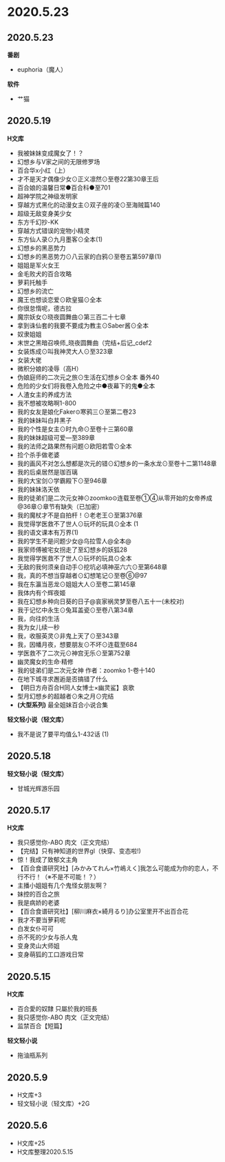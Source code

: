 # 2020.5.23

## 2020.5.23

**番剧**

* euphoria（魔人）

**软件**

* 艹猫

## 2020.5.19

**H文库**

* 我被妹妹变成魔女了！？
* 幻想乡与V家之间的无限修罗场
* 百合华x小红（上）
* 才不是天才偶像少女⊙正义凛然⊙至卷22第30章王后
* 百合娘的温馨日常●百合科●至701
* 超神学院之神级发明家
* 穿越方式黑化的动漫女主⊙双子座的凌⊙至海贼篇140
* 超级无敌变身美少女
* 东方千幻抄-KK
* 穿越方式错误的宠物小精灵
* 东方仙人录⊙九月墨客⊙全本\(1\)
* 幻想乡的黑恶势力
* 幻想乡的黑恶势力⊙八云家的白鸦⊙至卷五第597章\(1\)
* 姐姐是军火女王
* 金毛败犬的百合攻略
* 萝莉托触手
* 幻想乡的流亡
* 魔王也想谈恋爱⊙欧皇猫⊙全本
* 你很怠惰呢，德古拉
* 魔宗妖女⊙晓夜圆舞曲⊙第三百二十七章
* 拿到诛仙套的我要不要成为教主⊙Saber酱⊙全本
* 奴隶姐姐
* 末世之黑暗召唤师\_晓夜圆舞曲（完结+后记\_cdef2
* 女装炼成⊙叫我神灵大人⊙至323章
* 女装大佬
* 微积分娘的凌辱（高H）
* 伪娘庭师的二次元之旅⊙生活在幻想乡⊙全本 番外40
* 危险的少女们将我卷入危险之中●夜幕下的鬼●全本
* 人渣女主的养成方法
* 我不想被攻略啊1-800
* 我的女友是娘化Faker⊙寒鸦三⊙至第二卷23
* 我的妹妹叫白井黑子
* 我的个性是女主⊙时九命⊙至卷十三第60章
* 我的妹妹超级可爱—至389章
* 我的法师之路果然有问题⊙欧阳若雪⊙全本
* 捡个杀手做老婆
* 我的画风不对怎么想都是次元的错⊙幻想乡的一条水龙⊙至卷十二第1148章
* 我的后桌居然是珈百璃
* 我的大宝剑⊙学霸殿下⊙至946章
* 我的妹妹洛天依
* 我的徒弟们是二次元女神⊙zoomko⊙连载至卷①④从零开始的女帝养成@36章⊙章节有缺失（已加密）
* 我的魔杖才不是自拍杆！⊙老老王⊙至第376章
* 我觉得学医救不了世人⊙玩坏的玩具⊙全本 \(1
* 我的语文课本有万界\(1\)
* 我的学生不是问题少女@乌拉雪人@全本@
* 我家师傅被宅女拐走了至幻想乡的妖狐28
* 我觉得学医救不了世人⊙玩坏的玩具⊙全本
* 无敌的我何须亲自动手⊙挖坑必填神巫六六⊙至第648章
* 我，真的不想当穿越者⊙幻想笔记⊙至卷⑥@97
* 我在东瀛当恶龙⊙姐姐大人⊙至卷二第145章
* 我体内有个辉夜姬
* 我在幻想乡种向日葵的日子@哀家祸灵梦至卷八五十一\(未校对\)
* 我于记忆中永生⊙兔耳盖瓷⊙至卷八第34章
* 我，向往的生活
* 我为女儿续一秒
* 我，收服英灵⊙非鬼上天了⊙至343章
* 我，因幡月夜，想要朋友⊙不坏⊙连载至684
* 学医救不了二次元⊙神宫无乐⊙至第752章
* 幽灵魔女的生命·精修
* 我的徒弟们是二次元女神 作者：zoomko 1-卷十140
* 在地下城寻求邂逅是否搞错了什么
* 【明日方舟百合H同人女博士×幽灵鲨】哀歌
* 型月幻想乡的超越者⊙朱之月⊙完结
* **\(大型系列\)**   最全姐妹百合小说合集

**轻文轻小说（轻文库）**

* 我不是说了要平均值么1-432话 \(1\)

## 2020.5.18

**轻文轻小说（轻文库）**

* 甘城光辉游乐园

## 2020.5.17

**H文库**

* 我只感觉你-ABO 肉文（正文完结）
* 【完结】只有神知道的世界gl（快穿、变态啦!\)
* 惊！我成了致郁文主角
* 【百合食谱研究社】\[みかみてれん×竹嶋えく\]我怎么可能成为你的恋人，不行不行！（※不是不可能！？）
* 主播小姐姐有几个鬼怪女朋友啊？
* 妹控的百合之旅
* 我是病娇的老婆
* 【百合食谱研究社】\[柳川麻衣×綺月るり\]办公室里开不出百合花
* 我才不要当萝莉呢
* 白发女仆可可
* 杀不死的少女与杀人鬼
* 变身灵山大师姐
* 变身萌狐的工口游戏日常

## 2020.5.15

**H文库**

* 百合愛的奴隸 只屬於我的班長
* 我只感觉你-ABO 肉文（正文完结）
* 监禁百合【短篇】

**轻文轻小说**

* 拖油瓶系列

## 2020.5.9

* H文库+3
* 轻文轻小说（轻文库）+2G

## 2020.5.6

* H文库+25
* H文库整理2020.5.15

